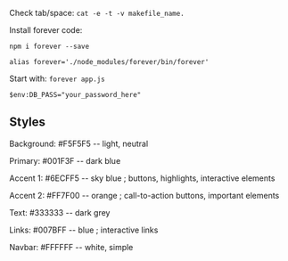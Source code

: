 Check tab/space: `cat -e -t -v makefile_name.`

Install forever code:

`npm i forever --save`

`alias forever='./node_modules/forever/bin/forever'`

Start with: `forever app.js`

`$env:DB_PASS="your_password_here"`

## Styles

Background: #F5F5F5 -- light, neutral

Primary: #001F3F -- dark blue

Accent 1: #6ECFF5 -- sky blue ; buttons, highlights, interactive elements

Accent 2: #FF7F00 -- orange ; call-to-action buttons, important elements

Text: #333333 -- dark grey

Links: #007BFF -- blue ; interactive links 

Navbar: #FFFFFF -- white, simple 
